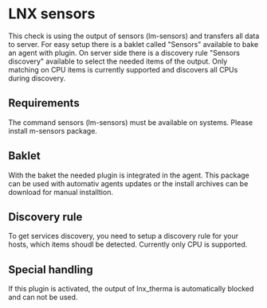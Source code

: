 # LNX sensors

This check is using the output of sensors (lm-sensors) and transfers all data to server. For easy setup there is a baklet called "Sensors" available to bake an agent with plugin. On server side there is a discovery rule "Sensors discovery" available to select the needed items of the output. Only matching on CPU items is currently supported and discovers all CPUs during discovery.

## Requirements
The command sensors (lm-sensors) must be available on systems. Please install m-sensors package.

## Baklet
With the baket the needed plugin is integrated in the agent. This package can be used with automativ agents updates or the install archives can be download for manual installtion.

## Discovery rule
To get services discovery, you need to setup a discovery rule for your hosts, which items shoudl be detected. Currently only CPU is supported.

## Special handling
If this plugin is activated, the output of lnx_therma is automatically blocked and can not be used.
